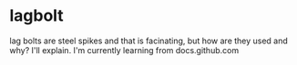# lagbolt
lag bolts are steel spikes and that is facinating, but how are they used and why?
I'll explain. 
I'm currently learning from docs.github.com
